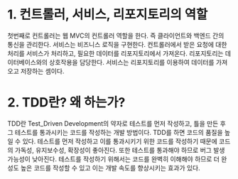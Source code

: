 # 1. 컨트롤러, 서비스, 리포지토리의 역할

첫번째로 컨트롤러는 웹 MVC의 컨트롤러 역할을 한다. 즉 클라이언트와 백엔드 간의 통신을 관리한다. 서비스는 비즈니스 로직을 구현한다. 컨트롤러에서 받은 요청에 대한 처리를 서비스가 처리하고, 필요한 데이터를 리포지토리에서 가져온다. 리포지토리는 데이터베이스와의 상호작용을 담당한다. 서비스는 리포지토리를 이용하여 데이터를 가져오고 저장하는 셈이다. 


# 2. TDD란? 왜 하는가?
TDD란 Test_Driven Development의 약자로 테스트를 먼저 작성하고, 틀을 만든 후 그 테스트를 통과시키는 코드를 작성하는 개발 방법이다. TDD를 하면 코드의 품질을 높일 수 있다. 테스트를 먼저 작성하고 이를 통과시키기 위한 코드를 작성하기 때문에 코드의 가독성, 유지보수성, 확장성이 좋아진다. 또한 테스트를 통과해야 하므로 버그 발생 가능성이 낮아진다. 테스트를 작성하기 위해서는 코드를 완벽히 이해해야 하므로 더 완성도 높은 코드를 작성할 수 있고 이는 개발 속도를 향상시키는 효과가 있다.